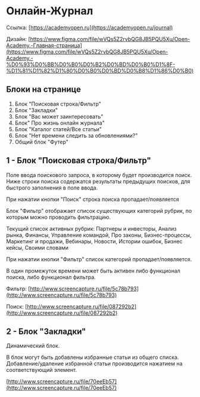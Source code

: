 
# Онлайн-Журнал

Ссылка: [https://academyopen.ru](https://academyopen.ru/journal)

Дизайн: [https://www.figma.com/file/wVQs5Z2rvbQG8JB5PQU5Xu/Open-Academy.-Главная-страница](https://www.figma.com/file/wVQs5Z2rvbQG8JB5PQU5Xu/Open-Academy.-%D0%93%D0%BB%D0%B0%D0%B2%D0%BD%D0%B0%D1%8F-%D1%81%D1%82%D1%80%D0%B0%D0%BD%D0%B8%D1%86%D0%B0)

## Блоки на странице

1. Блок "Поисковая строка/Фильтр"
2. Блок "Закладки"
3. Блок "Вас может заинтересовать"
4. Блок" Про жизнь онлайн журнала"
5. Блок "Каталог статей/Все статьи"
6. Блок "Нет времени следить за обновлениями?"
7. Общий блок "Футер"

## 1 - Блок "Поисковая строка/Фильтр"

Поле ввода поискового запроса, в которому будет производится поиск. Ниже строки поиска содержатся результаты предыдущих поисков, для быстрого заполнения в поле ввода.

При нажатии кнопки "Поиск" строка поиска пропадает/появляется

Блок "Фильтр" отображает список существующих категорий рубрик, по которым можно проводить фильтрацию.

Текущий список активных рубрик: Партнеры и инвесторы, Анализ рынка, Финансы, Управление командой, Про законы, Бизнес-процессы, Маркетинг и продажи, Вебинары, Новости, Истории ошибок, Бизнес кейсы, Своими словами

При нажатии кнопки "Фильтр" список категорий пропадает/появляется.

В один промежуток времени может быть активен либо функционал поиска, либо функционал фильтра.

Фильтр: [http://www.screencapture.ru/file/5c78b793](http://www.screencapture.ru/file/5c78b793)

Поиск: [http://www.screencapture.ru/file/087292b2](http://www.screencapture.ru/file/087292b2)

## 2 - Блок "Закладки"

Динамический блок. 

В блок могут быть добавлены избранные статьи из общего списка. Добавление/удаление избранной статьи производится нажатием на соответствующий элемент.

[http://www.screencapture.ru/file/70eeEb57](http://www.screencapture.ru/file/70eeEb57)
